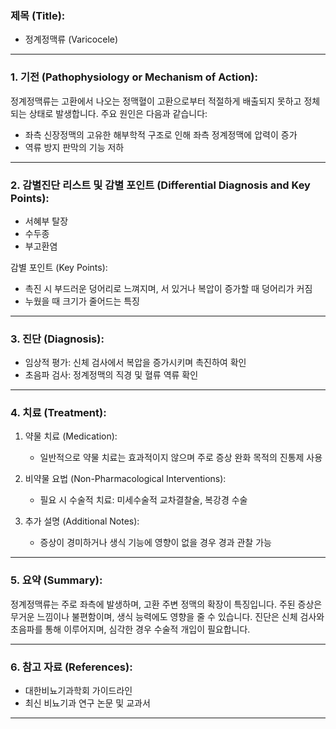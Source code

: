 

### 제목 (Title):
- 정계정맥류 (Varicocele)

---

### 1. 기전 (Pathophysiology or Mechanism of Action):

정계정맥류는 고환에서 나오는 정맥혈이 고환으로부터 적절하게 배출되지 못하고 정체되는 상태로 발생합니다. 주요 원인은 다음과 같습니다:
- 좌측 신장정맥의 고유한 해부학적 구조로 인해 좌측 정계정맥에 압력이 증가
- 역류 방지 판막의 기능 저하

---

### 2. 감별진단 리스트 및 감별 포인트 (Differential Diagnosis and Key Points):

- 서혜부 탈장
- 수두종
- 부고환염

감별 포인트 (Key Points): 
- 촉진 시 부드러운 덩어리로 느껴지며, 서 있거나 복압이 증가할 때 덩어리가 커짐
- 누웠을 때 크기가 줄어드는 특징

---

### 3. 진단 (Diagnosis):

- 임상적 평가: 신체 검사에서 복압을 증가시키며 촉진하여 확인
- 초음파 검사: 정계정맥의 직경 및 혈류 역류 확인

---

### 4. 치료 (Treatment):

1. 약물 치료 (Medication):
    - 일반적으로 약물 치료는 효과적이지 않으며 주로 증상 완화 목적의 진통제 사용

2. 비약물 요법 (Non-Pharmacological Interventions):
    - 필요 시 수술적 치료: 미세수술적 교차결찰술, 복강경 수술

3. 추가 설명 (Additional Notes):
    - 증상이 경미하거나 생식 기능에 영향이 없을 경우 경과 관찰 가능

---

### 5. 요약 (Summary):

정계정맥류는 주로 좌측에 발생하며, 고환 주변 정맥의 확장이 특징입니다. 주된 증상은 무거운 느낌이나 불편함이며, 생식 능력에도 영향을 줄 수 있습니다. 진단은 신체 검사와 초음파를 통해 이루어지며, 심각한 경우 수술적 개입이 필요합니다.

---

### 6. 참고 자료 (References):

- 대한비뇨기과학회 가이드라인
- 최신 비뇨기과 연구 논문 및 교과서

---
